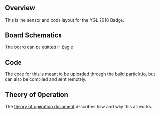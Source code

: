 ## Overview

This is the sensor and code layout for the YGL 2018 Badge. 

## Board Schematics

The board can be editted in [Eagle](https://www.autodesk.com/products/eagle/free-download) 

## Code

The code for this is meant to be uploaded through the [build.particle.io](https://build.particle.io), but can also be compiled and sent remotely.

## Theory of Operation

The [theory of operation document](theory_of_operation.ipynb) describes how and why this all works.
